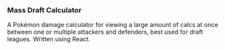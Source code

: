 ### Mass Draft Calculator

A Pokémon damage calculator for viewing a large amount of calcs at once between one or multiple attackers and defenders, best used for draft leagues. Written using React.